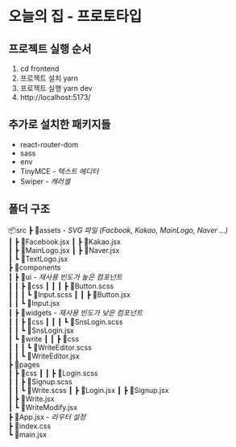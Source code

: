 # 오늘의 집 - 프로토타입

## 프로젝트 실행 순서

1. cd frontend
2. 프로젝트 설치 yarn
3. 프로젝트 실행 yarn dev
4. http://localhost:5173/

## 추가로 설치한 패키지들

- react-router-dom
- sass
- env
- TinyMCE - _텍스트 에디터_
- Swiper - _캐러셀_

## 폴더 구조

📦src
┣ 📂assets - _SVG 파일 (Facbook, Kakao, MainLogo, Naver ...)_  
 ┃ ┣ 📜Facebook.jsx
┃ ┣ 📜Kakao.jsx  
┃ ┣ 📜MainLogo.jsx
┃ ┣ 📜Naver.jsx  
┃ ┗ 📜TextLogo.jsx  
┣ 📂components  
┃ ┣ 📂ui - _재사용 빈도가 높은 컴포넌트_  
┃ ┃ ┣ 📂css
┃ ┃ ┃ ┣ 📜Button.scss  
┃ ┃ ┃ ┗ 📜Input.scss
┃ ┃ ┣ 📜Button.jsx  
┃ ┃ ┗ 📜Input.jsx  
┃ ┣ 📂widgets - _재사용 빈도가 낮은 컴포넌트_  
┃ ┃ ┣ 📂css
┃ ┃ ┃ ┗ 📜SnsLogin.scss  
┃ ┃ ┗ 📜SnsLogin.jsx  
┃ ┗ 📂write
┃ ┃ ┣ 📂css  
┃ ┃ ┃ ┗ 📜WriteEditor.scss  
┃ ┃ ┗ 📜WriteEditor.jsx  
┣ 📂pages  
┃ ┣ 📂css
┃ ┃ ┣ 📜Login.scss  
┃ ┃ ┣ 📜Signup.scss  
┃ ┃ ┗ 📜Write.scss
┃ ┣ 📜Login.jsx
┃ ┣ 📜Signup.jsx  
┃ ┣ 📜Write.jsx  
┃ ┗ 📜WriteModify.jsx  
┣ 📜App.jsx - _라우터 설정_  
┣ 📜index.css  
┗ 📜main.jsx
